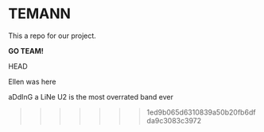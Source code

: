 # TEMANN
This a repo for our project.

__GO TEAM!__

HEAD

Ellen was here

aDdInG a LiNe
U2 is the most overrated band ever
>>>>>>> 1ed9b065d6310839a50b20fb6dfda9c3083c3972
